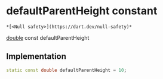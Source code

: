 


# defaultParentHeight constant




    *[<Null safety>](https://dart.dev/null-safety)*


[double](https://api.flutter.dev/flutter/dart-core/double-class.html) const defaultParentHeight
  







## Implementation

```dart
static const double defaultParentHeight = 10;


```







